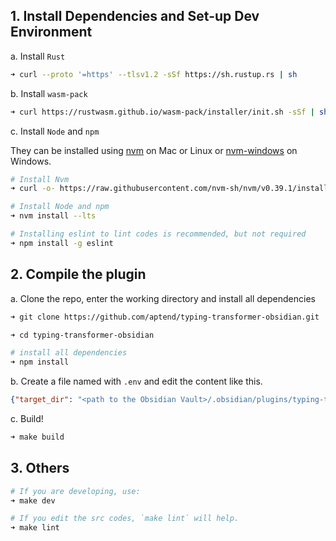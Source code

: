 ## 1. Install Dependencies and Set-up Dev Environment

a. Install `Rust`

```sh
➜ curl --proto '=https' --tlsv1.2 -sSf https://sh.rustup.rs | sh
```

b. Install `wasm-pack`

```sh
➜ curl https://rustwasm.github.io/wasm-pack/installer/init.sh -sSf | sh
```

c. Install `Node` and `npm`

They can be installed using [nvm](https://github.com/nvm-sh/nvm) on Mac or Linux or [nvm-windows](https://github.com/coreybutler/nvm-windows) on Windows.

```sh
# Install Nvm
➜ curl -o- https://raw.githubusercontent.com/nvm-sh/nvm/v0.39.1/install.sh | bash

# Install Node and npm
➜ nvm install --lts

# Installing eslint to lint codes is recommended, but not required
➜ npm install -g eslint
```

## 2. Compile the plugin

a. Clone the repo, enter the working directory and install all dependencies
```sh
➜ git clone https://github.com/aptend/typing-transformer-obsidian.git

➜ cd typing-transformer-obsidian

# install all dependencies
➜ npm install
```

b. Create a file named with `.env` and edit the content like this.

```json
{"target_dir": "<path to the Obsidian Vault>/.obsidian/plugins/typing-transformer-obsidian"}
```

c. Build!
```sh
➜ make build
```

## 3. Others
```sh
# If you are developing, use:
➜ make dev

# If you edit the src codes, `make lint` will help.
➜ make lint
```
